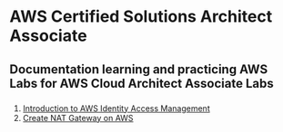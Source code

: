 # AWS Certified Solutions Architect Associate
## Documentation learning and practicing AWS Labs for AWS Cloud Architect Associate Labs
### 
1. [Introduction to AWS Identity Access Management](IAM/IAM.md)
2. [Create NAT Gateway on AWS](NAT_Gateway/NAT_Gateway.md)

